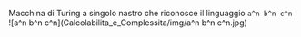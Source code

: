 Macchina di Turing a singolo nastro che riconosce il linguaggio `a^n b^n c^n`
![a^n b^n c^n](Calcolabilita_e_Complessita/img/a^n b^n c^n.jpg)
